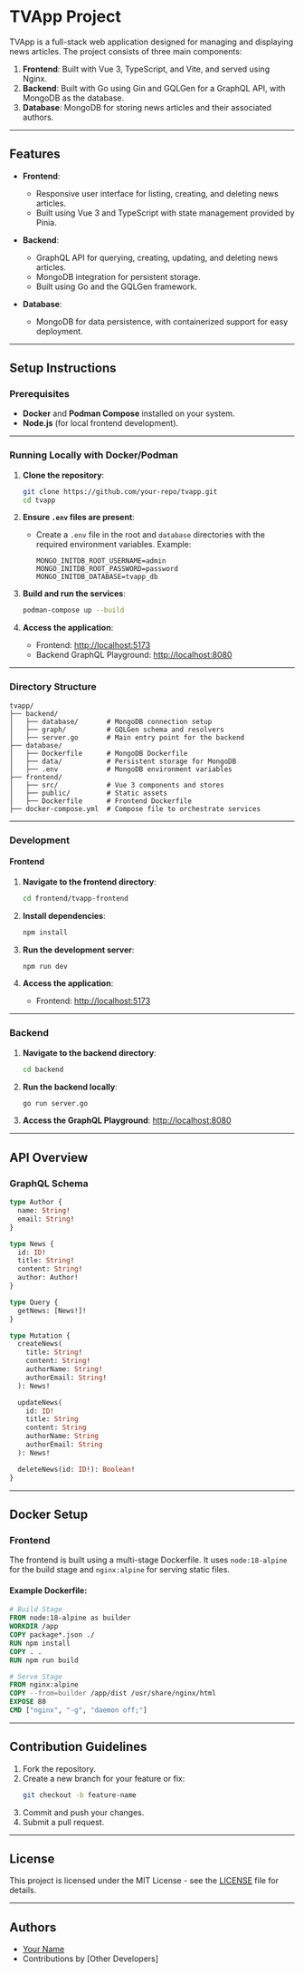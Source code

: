 # TVApp Project

TVApp is a full-stack web application designed for managing and displaying news articles. The project consists of three main components:

1. **Frontend**: Built with Vue 3, TypeScript, and Vite, and served using Nginx.
2. **Backend**: Built with Go using Gin and GQLGen for a GraphQL API, with MongoDB as the database.
3. **Database**: MongoDB for storing news articles and their associated authors.

---

## Features

- **Frontend**: 
  - Responsive user interface for listing, creating, and deleting news articles.
  - Built using Vue 3 and TypeScript with state management provided by Pinia.
  
- **Backend**:
  - GraphQL API for querying, creating, updating, and deleting news articles.
  - MongoDB integration for persistent storage.
  - Built using Go and the GQLGen framework.

- **Database**:
  - MongoDB for data persistence, with containerized support for easy deployment.

---

## Setup Instructions

### Prerequisites

- **Docker** and **Podman Compose** installed on your system.
- **Node.js** (for local frontend development).

---

### Running Locally with Docker/Podman

1. **Clone the repository**:
   ```bash
   git clone https://github.com/your-repo/tvapp.git
   cd tvapp
   ```

2. **Ensure `.env` files are present**:
   - Create a `.env` file in the root and `database` directories with the required environment variables. Example:
     ```env
     MONGO_INITDB_ROOT_USERNAME=admin
     MONGO_INITDB_ROOT_PASSWORD=password
     MONGO_INITDB_DATABASE=tvapp_db
     ```

3. **Build and run the services**:
   ```bash
   podman-compose up --build
   ```

4. **Access the application**:
   - Frontend: [http://localhost:5173](http://localhost:5173)
   - Backend GraphQL Playground: [http://localhost:8080](http://localhost:8080)

---

### Directory Structure

```plaintext
tvapp/
├── backend/
│   ├── database/       # MongoDB connection setup
│   ├── graph/          # GQLGen schema and resolvers
│   ├── server.go       # Main entry point for the backend
├── database/
│   ├── Dockerfile      # MongoDB Dockerfile
│   ├── data/           # Persistent storage for MongoDB
│   ├── .env            # MongoDB environment variables
├── frontend/
│   ├── src/            # Vue 3 components and stores
│   ├── public/         # Static assets
│   ├── Dockerfile      # Frontend Dockerfile
├── docker-compose.yml  # Compose file to orchestrate services
```

---

### Development

#### Frontend

1. **Navigate to the frontend directory**:
   ```bash
   cd frontend/tvapp-frontend
   ```

2. **Install dependencies**:
   ```bash
   npm install
   ```

3. **Run the development server**:
   ```bash
   npm run dev
   ```

4. **Access the application**:
   - Frontend: [http://localhost:5173](http://localhost:5173)

---

### Backend

1. **Navigate to the backend directory**:
   ```bash
   cd backend
   ```

2. **Run the backend locally**:
   ```bash
   go run server.go
   ```

3. **Access the GraphQL Playground**:
   [http://localhost:8080](http://localhost:8080)

---

## API Overview

### GraphQL Schema

```graphql
type Author {
  name: String!
  email: String!
}

type News {
  id: ID!
  title: String!
  content: String!
  author: Author!
}

type Query {
  getNews: [News!]!
}

type Mutation {
  createNews(
    title: String!
    content: String!
    authorName: String!
    authorEmail: String!
  ): News!

  updateNews(
    id: ID!
    title: String
    content: String
    authorName: String
    authorEmail: String
  ): News!

  deleteNews(id: ID!): Boolean!
}
```

---

## Docker Setup

### Frontend

The frontend is built using a multi-stage Dockerfile. It uses `node:18-alpine` for the build stage and `nginx:alpine` for serving static files.

#### Example Dockerfile:

```dockerfile
# Build Stage
FROM node:18-alpine as builder
WORKDIR /app
COPY package*.json ./
RUN npm install
COPY . .
RUN npm run build

# Serve Stage
FROM nginx:alpine
COPY --from=builder /app/dist /usr/share/nginx/html
EXPOSE 80
CMD ["nginx", "-g", "daemon off;"]
```

---

## Contribution Guidelines

1. Fork the repository.
2. Create a new branch for your feature or fix:
   ```bash
   git checkout -b feature-name
   ```
3. Commit and push your changes.
4. Submit a pull request.

---

## License

This project is licensed under the MIT License - see the [LICENSE](LICENSE) file for details.

---

## Authors

- [Your Name](https://github.com/your-username)
- Contributions by [Other Developers]

